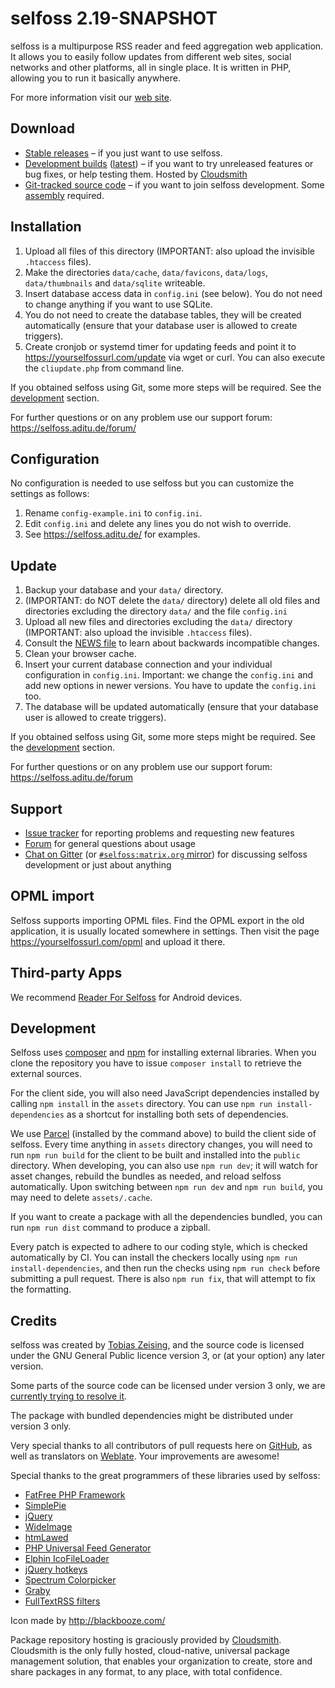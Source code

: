 # selfoss 2.19-SNAPSHOT

selfoss is a multipurpose RSS reader and feed aggregation web application. It allows you to easily follow updates from different web sites, social networks and other platforms, all in single place. It is written in PHP, allowing you to run it basically anywhere.

For more information visit our [web site](https://selfoss.aditu.de).

## Download

* [Stable releases](https://github.com/fossar/selfoss/releases) – if you just want to use selfoss.
* [Development builds](https://cloudsmith.io/~fossar/repos/selfoss-git/packages/) ([latest](https://cloudsmith.io/~fossar/repos/selfoss-git/packages/?q=version%3Alatest)) – if you want to try unreleased features or bug fixes, or help testing them. Hosted by [Cloudsmith](https://cloudsmith.com)
* [Git-tracked source code](https://github.com/fossar/selfoss) – if you want to join selfoss development. Some [assembly](#development) required.


## Installation

1. Upload all files of this directory (IMPORTANT: also upload the invisible `.htaccess` files).
2. Make the directories `data/cache`, `data/favicons`, `data/logs`, `data/thumbnails` and `data/sqlite` writeable.
3. Insert database access data in `config.ini` (see below). You do not need to change anything if you want to use SQLite.
4. You do not need to create the database tables, they will be created automatically (ensure that your database user is allowed to create triggers).
5. Create cronjob or systemd timer for updating feeds and point it to https://yourselfossurl.com/update via wget or curl. You can also execute the `cliupdate.php` from command line.

If you obtained selfoss using Git, some more steps will be required. See the [development](#development) section.

For further questions or on any problem use our support forum: https://selfoss.aditu.de/forum/


## Configuration

No configuration is needed to use selfoss but you can customize the settings as follows:

1. Rename `config-example.ini` to `config.ini`.
2. Edit `config.ini` and delete any lines you do not wish to override.
3. See <https://selfoss.aditu.de/> for examples.


## Update

1. Backup your database and your `data/` directory.
2. (IMPORTANT: do NOT delete the `data/` directory) delete all old files and directories excluding the directory `data/` and the file `config.ini`
3. Upload all new files and directories excluding the `data/` directory (IMPORTANT: also upload the invisible `.htaccess` files).
4. Consult the [NEWS file](NEWS.md) to learn about backwards incompatible changes.
5. Clean your browser cache.
6. Insert your current database connection and your individual configuration in `config.ini`. Important: we change the `config.ini` and add new options in newer versions. You have to update the `config.ini` too.
7. The database will be updated automatically (ensure that your database user is allowed to create triggers).

If you obtained selfoss using Git, some more steps might be required. See the [development](#development) section.

For further questions or on any problem use our support forum: https://selfoss.aditu.de/forum


## Support

* [Issue tracker](https://github.com/fossar/selfoss/issues) for reporting problems and requesting new features
* [Forum](https://selfoss.aditu.de/forum/) for general questions about usage
* [Chat on Gitter](https://gitter.im/fossar/selfoss) (or [`#selfoss:matrix.org` mirror](https://matrix.to/#/#selfoss:matrix.org)) for discussing selfoss development or just about anything


## OPML import

Selfoss supports importing OPML files. Find the OPML export in the old application, it is usually located somewhere in settings. Then visit the page https://yourselfossurl.com/opml and upload it there.


## Third-party Apps

We recommend [Reader For Selfoss](https://github.com/aminecmi/readerforselfoss) for Android devices.


## Development

Selfoss uses [composer](https://getcomposer.org/) and [npm](https://www.npmjs.com/get-npm) for installing external libraries. When you clone the repository you have to issue `composer install` to retrieve the external sources.

For the client side, you will also need JavaScript dependencies installed by calling `npm install` in the `assets` directory. You can use `npm run install-dependencies` as a shortcut for installing both sets of dependencies.

We use [Parcel](https://parceljs.org/) (installed by the command above) to build the client side of selfoss. Every time anything in `assets` directory changes, you will need to run `npm run build` for the client to be built and installed into the `public` directory. When developing, you can also use `npm run dev`; it will watch for asset changes, rebuild the bundles as needed, and reload selfoss automatically. Upon switching between `npm run dev` and `npm run build`, you may need to delete `assets/.cache`.

If you want to create a package with all the dependencies bundled, you can run `npm run dist` command to produce a zipball.

Every patch is expected to adhere to our coding style, which is checked automatically by CI. You can install the checkers locally using `npm run install-dependencies`, and then run the checks using `npm run check` before submitting a pull request. There is also `npm run fix`, that will attempt to fix the formatting.

## Credits

selfoss was created by [Tobias Zeising](tobias.zeising@aditu.de), and the source code is licensed under the GNU General Public licence version 3, or (at your option) any later version.

Some parts of the source code can be licensed under version 3 only, we are [currently trying to resolve it](https://github.com/fossar/selfoss/issues/1218).

The package with bundled dependencies might be distributed under version 3 only.

Very special thanks to all contributors of pull requests here on [GitHub](https://github.com/fossar/selfoss), as well as translators on [Weblate](https://hosted.weblate.org/projects/selfoss/translations/). Your improvements are awesome!

Special thanks to the great programmers of these libraries used by selfoss:

* [FatFree PHP Framework](https://fatfreeframework.com/)
* [SimplePie](http://simplepie.org/)
* [jQuery](https://jquery.com/)
* [WideImage](http://wideimage.sourceforge.net/)
* [htmLawed](http://www.bioinformatics.org/phplabware/internal_utilities/htmLawed/)
* [PHP Universal Feed Generator](https://github.com/ajaxray/FeedWriter)
* [Elphin IcoFileLoader](https://github.com/lordelph/icofileloader)
* [jQuery hotkeys](https://github.com/tzuryby/jquery.hotkeys)
* [Spectrum Colorpicker](https://github.com/bgrins/spectrum)
* [Graby](https://github.com/j0k3r/graby)
* [FullTextRSS filters](http://help.fivefilters.org/customer/portal/articles/223153-site-patterns)

Icon made by http://blackbooze.com/

Package repository hosting is graciously provided by [Cloudsmith](https://cloudsmith.com). Cloudsmith is the only fully hosted, cloud-native, universal package management solution, that enables your organization to create, store and share packages in any format, to any place, with total confidence.
